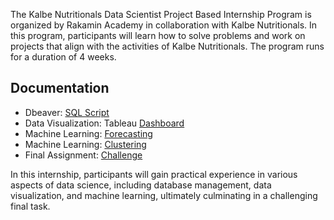 The Kalbe Nutritionals Data Scientist Project Based Internship Program is organized by Rakamin Academy in collaboration with Kalbe Nutritionals. In this program, participants will learn how to solve problems and work on projects that align with the activities of Kalbe Nutritionals. The program runs for a duration of 4 weeks.

## Documentation
- Dbeaver: [SQL Script](sql-query.txt)
- Data Visualization: Tableau [Dashboard]()
- Machine Learning: [Forecasting](kalbe-ml-time-series.ipynb)
- Machine Learning: [Clustering](kalbe-clustering.ipynb)
- Final Assignment: [Challenge](https://github.com/bagas-shalahuddin/VIX-Kalbe-Nutritionals/blob/main/FinalTask_Kalbe_DS_Bagas%20Shalahuddin%20Wahid.pdf.pdf)

In this internship, participants will gain practical experience in various aspects of data science, including database management, data visualization, and machine learning, ultimately culminating in a challenging final task.
